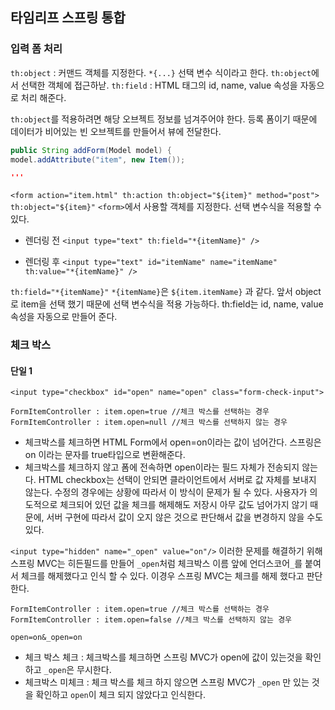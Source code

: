 ## 타임리프 스프링 통합

### 입력 폼 처리
`th:object` : 커맨드 객체를 지정한다.
`*{...}` 선택 변수 식이라고 한다. `th:object`에서 선택한 객체에 접근하낟.
`th:field` : HTML 태그의 id, name, value 속성을 자동으로 처리 해준다.

`th:object`를 적용하려면 해당 오브젝트 정보를 넘겨주어야 한다. 등록 폼이기 때문에 데이터가 비어있는 빈 오브젝트를 만들어서 뷰에 전달한다.
```java
public String addForm(Model model) {
model.addAttribute("item", new Item());

'''

```
`<form action="item.html" th:action th:object="${item}" method="post">`
`th:object="${item}"` `<form>`에서 사용할 객체를 지정한다. 선택 변수식을 적용할 수 있다.

* 렌더링 전
`<input type="text" th:field="*{itemName}" />`

* 렌더링 후
`<input type="text" id="itemName" name="itemName" th:value="*{itemName}" />`

`th:field="*{itemName}"` `*{itemName}`은 `${item.itemName}` 과 같다. 앞서 object로 item을 선택 했기 때문에 선택 변수식을 적용 가능하다.
th:field는 id, name, value 속성을 자동으로 만들어 준다.

### 체크 박스
#### 단일 1
`<input type="checkbox" id="open" name="open" class="form-check-input">`
```
FormItemController : item.open=true //체크 박스를 선택하는 경우
FormItemController : item.open=null //체크 박스를 선택하지 않는 경우
```
* 체크박스를 체크하면 HTML Form에서 open=on이라는 값이 넘어간다. 스프링은 on 이라는 문자를 true타입으로 변환해준다.
* 체크박스를 체크하지 않고 폼에 전속하면 open이라는 필드 자체가 전송되지 않는다.
HTML checkbox는 선택이 안되면 클라이언트에서 서버로 값 자체를 보내지 않는다. 수정의 경우에는 상황에 따라서 이 방식이 문제가 될 수 있다. 사용자가 의도적으로 체크되어 있던 값을 체크를 해제해도
저장시 아무 값도 넘어가지 않기 때문에, 서버 구현에 따라서 값이 오지 않은 것으로 판단해서 값을 변경하지 않을 수도 있다.

`<input type="hidden" name="_open" value="on"/>`
이러한 문제를 해결하기 위해 스프링 MVC는 히든필드를 만들어 `_open`처럼 체크박스 이름 앞에 언더스코어`_`를 붙여서 체크를 해제했다고 인식 할 수 있다. 이경우 스프링 MVC는 체크를 해제 했다고 판단한다.
```
FormItemController : item.open=true //체크 박스를 선택하는 경우
FormItemController : item.open=false //체크 박스를 선택하지 않는 경우
```
`open=on&_open=on`
* 체크 박스 체크 : 체크박스를 체크하면 스프링 MVC가 open에 값이 있는것을 확인하고 `_open`은 무시한다.
* 체크박스 미체크 : 체크 박스를 체크 하지 않으면 스프링 MVC가 `_open` 만 있는 것을 확인하고 `open`이 체크 되지 않았다고 인식한다.
